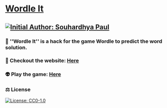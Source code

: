 # [Wordle It](https://xevozen.github.io/Wordle-It) 

[![Initial Author: Souhardhya Paul](https://img.shields.io/badge/Initial%20Author-Souhardhya%20Paul-red)](https://github.com/xevozen)
-------------
### :pushpin: **''Wordle It''** is a hack for the game **Wordle** to predict the word solution.
### :rocket: Checkout the website:  [Here](https://xevozen.github.io/Wordle-It/)
### :alien: Play the game:  [Here](https://www.nytimes.com/games/wordle/index.html)

### :balance_scale: License
[![License: CC0-1.0](https://licensebuttons.net/l/zero/1.0/80x15.png)](http://creativecommons.org/publicdomain/zero/1.0/)

